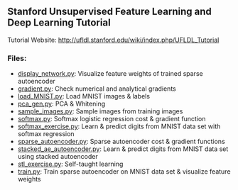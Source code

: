 ## Stanford Unsupervised Feature Learning and Deep Learning Tutorial

Tutorial Website: http://ufldl.stanford.edu/wiki/index.php/UFLDL_Tutorial

### Files:
* [display_network.py](display_network.py): Visualize feature weights of trained sparse autoencoder
* [gradient.py](gradient.py): Check numerical and analytical gradients
* [load_MNIST.py](load_MNIST.py): Load MNIST images & labels
* [pca_gen.py](pca_gen.py): PCA & Whitening
* [sample_images.py](sample_images.py): Sample images from training images
* [softmax.py](softmax.py): Softmax logistic regression cost & gradient function
* [softmax_exercise.py](softmax_exercise.py): Learn & predict digits from MNIST data set with softmax regression
* [sparse_autoencoder.py](sparse_autoencoder.py): Sparse autoencoder cost & gradient functions
* [stacked_ae_autoencoder.py](stacked_ae_autoencoder.py): Learn & predict digits from MNIST data set using stacked autoencoder
* [stl_exercise.py](stl_exercise.py): Self-taught learning
* [train.py](train.py): Train sparse autoencoder on MNIST data set & visualize feature weights
